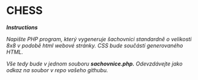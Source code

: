 # CHESS

***Instructions***

*Napište PHP program, který vygeneruje šachovnici standardně o velikosti 8x8 v podobě html webové stránky.
CSS bude součástí generovaného HTML.*

*Vše tedy bude v jednom souboru **sachovnice.php.**
Odevzdávejte jako odkaz na soubor v repo vašeho githubu.*
